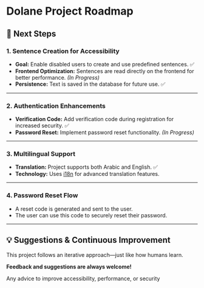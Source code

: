 # Dolane Project Roadmap

## 🚀 Next Steps

### 1. Sentence Creation for Accessibility
- **Goal:** Enable disabled users to create and use predefined sentences. ✅
- **Frontend Optimization:** Sentences are read directly on the frontend for better performance. *(In Progress)*
- **Persistence:** Text is saved in the database for future use. ✅

---

### 2. Authentication Enhancements
- **Verification Code:** Add verification code during registration for increased security. ✅
- **Password Reset:** Implement password reset functionality. *(In Progress)*

---

### 3. Multilingual Support
- **Translation:** Project supports both Arabic and English. ✅
- **Technology:** Uses [i18n](https://www.npmjs.com/package/i18n) for advanced translation features.

---

### 4. Password Reset Flow
- A reset code is generated and sent to the user.
- The user can use this code to securely reset their password.

---

## 💡 Suggestions & Continuous Improvement

This project follows an iterative approach—just like how humans learn.

**Feedback and suggestions are always welcome!**

Any advice to improve accessibility, performance, or security